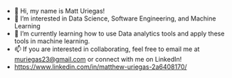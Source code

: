 - 👋 Hi, my name is Matt Uriegas!
- 👀 I’m interested in Data Science, Software Engineering, and Machine Learning
- 🌱 I’m currently learning how to use Data analytics tools and apply these tools in machine learning.
- 📫 If you are interested in collaborating, feel free to email me at muriegas23@gmail.com or connect with me on LinkedIn!
- https://www.linkedin.com/in/matthew-uriegas-2a6408170/
